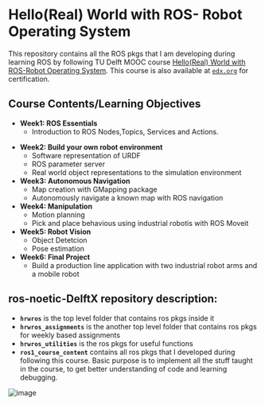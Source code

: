 # Hello(Real) World with ROS- Robot Operating System
This repository contains all the ROS pkgs that I am developing during learning ROS by following TU Delft MOOC course [Hello(Real) World with ROS-Robot Operating System](https://ocw.tudelft.nl/courses/hello-real-world-ros-robot-operating-system/). This course is also available at [`edx.org`](https://www.edx.org/course/hello-real-world-with-ros-robot-operating-system) for certification.

## Course Contents/Learning Objectives
- **Week1: ROS Essentials**
  - Introduction to ROS Nodes,Topics, Services and Actions. 
* **Week2: Build your own robot environment**
  * Software representation of URDF
  * ROS parameter server 
  * Real world object representations to the simulation environment
* **Week3: Autonomous Navigation**
  * Map creation with GMapping package
  * Autonomously navigate a known map with ROS navigation
* **Week4: Manipulation**
  * Motion planning
  * Pick and place behavious using industrial robotis with ROS Moveit
* **Week5: Robot Vision**
  * Object Detetcion
  * Pose estimation
* **Week6: Final Project**
  * Build a production line application with two industrial robot arms and a mobile robot
  
## ros-noetic-DelftX repository description: 
- **`hrwros`** is the top level folder that contains ros pkgs inside it
- **`hrwros_assignments`** is the another top level folder that contains ros pkgs for weekly based assignments
- **`hrwros_utilities`** is the ros pkgs for useful functions
- **`ros1_course_content`** contains all ros pkgs that I developed during following this course. Basic purpose is to implement all the stuff taught in the     course, to get better understanding of code and learning debugging.






![image](https://user-images.githubusercontent.com/62834697/190458690-d9badd1b-da90-42da-acb1-baa92753d5db.png)


